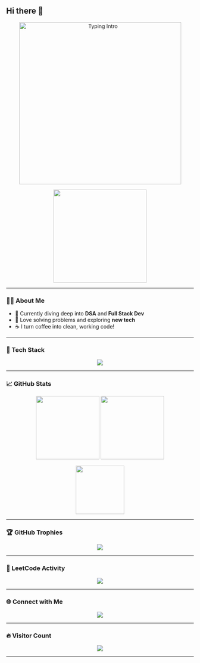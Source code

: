 ## Hi there 👋

<!--
**hirenrc04/hirenrc04** is a ✨ _special_ ✨ repository because its `README.md` (this file) appears on your GitHub profile.

Here are some ideas to get you started:

- 🔭 I’m currently working on ...
- 🌱 I’m currently learning ...
- 👯 I’m looking to collaborate on ...
- 🤔 I’m looking for help with ...
- 💬 Ask me about ...
- 📫 How to reach me: ...
- 😄 Pronouns: ...
- ⚡ Fun fact: ...
-->
<!-- Typing Intro Section -->
<p align="center">
  <img src="https://github.com/hirenrc04/hirenrc04/blob/main/typing.gif?raw=true" alt="Typing Intro" width="435" />
</p>

<p align="center">
  <img src="https://media.giphy.com/media/qgQUggAC3Pfv687qPC/giphy.gif" width="250" height="250" />
</p>

---

### 👨‍💻 About Me

- 🌱 Currently diving deep into **DSA** and **Full Stack Dev**
- 🧠 Love solving problems and exploring **new tech**
- ☕ I turn coffee into clean, working code!

---

### 🧰 Tech Stack

<p align="center">
  <img src="https://skillicons.dev/icons?i=cpp,js,html,css,react,nodejs,express,mysql,mongodb,git,github,tailwind,python" />
</p>

---

### 📈 GitHub Stats

<p align="center">
  <img src="https://github-readme-stats.vercel.app/api?username=hirenrc04&theme=radical&show_icons=true&count_private=true&cache_seconds=1800" height="170"/>
  <img src="https://github-readme-streak-stats.herokuapp.com/?user=hirenrc04&theme=radical" height="170"/>
</p>

<p align="center">
  <img src="https://github-readme-stats.vercel.app/api/top-langs/?username=hirenrc04&layout=compact&theme=radical&cache_seconds=1800" height="130"/>
</p>

---

### 🏆 GitHub Trophies

<p align="center">
  <img src="https://github-profile-trophy.vercel.app/?username=hirenrc04&theme=radical&margin-w=10&no-bg=true&no-frame=true"/>
</p>

---

### 🧠 LeetCode Activity

<p align="center">
  <img src="https://leetcard.jacoblin.cool/Hiren_045?theme=dark&font=Karma&ext=contest" />
</p>

---

### 🌐 Connect with Me

<p align="center">
  <a href="https://www.linkedin.com/in/hiren-chaudhary" target="_blank">
    <img src="https://img.shields.io/badge/LinkedIn-%230077B5.svg?style=for-the-badge&logo=linkedin&logoColor=white" />
  </a>
</p>

---

### 🔥 Visitor Count

<p align="center">
  <img src="https://profile-counter.glitch.me/hiranrc04/count.svg" />
</p>

---


<!-- Made with ❤️ by Krish | Powered by GPRM -->
